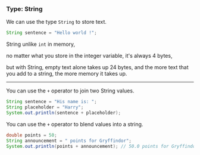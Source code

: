 
### Type: String

We can use the type `String` to store text.

```java
String sentence = "Hello world !";
```

String unlike `int` in memory, 

no matter what you store in the integer variable, it's always 4 bytes,

but with String, empty text alone takes up 24 bytes, and the more text that you add to a string, the more memory it takes up.

---

You can use the `+` operator to join two String values.

```java
String sentence = "His name is: ";
String placeholder = "Harry";
System.out.println(sentence + placeholder);
```

You can use the `+` operator to blend values into a string.

```java
double points = 50;
String announcement = " points for Gryffindor";
System.out.println(points + announcement); // 50.0 points for Gryffindor
```

